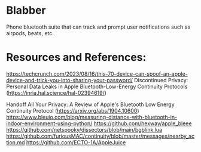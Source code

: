 # Blabber
Phone bluetooth suite that can track and prompt user notifications such as airpods, beats, etc.

# Resources and References:
https://techcrunch.com/2023/08/16/this-70-device-can-spoof-an-apple-device-and-trick-you-into-sharing-your-password/
Discontinued Privacy: Personal Data Leaks in Apple Bluetooth-Low-Energy Continuity Protocols (https://inria.hal.science/hal-02394619/)

Handoff All Your Privacy: A Review of Apple's Bluetooth Low Energy Continuity Protocol (https://arxiv.org/abs/1904.10600)
https://www.bleuio.com/blog/measuring-distance-with-bluetooth-in-indoor-environment-using-python/
https://github.com/hexway/apple_bleee
https://github.com/netspooky/dissectors/blob/main/bgblink.lua
https://github.com/furiousMAC/continuity/blob/master/messages/nearby_action.md
https://github.com/ECTO-1A/AppleJuice
